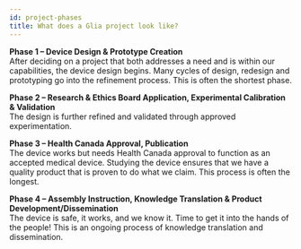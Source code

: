```yaml
---
id: project-phases
title: What does a Glia project look like?
---
```



**Phase 1 – Device Design & Prototype Creation**<br>
After deciding on a project that both addresses a need and is within our capabilities, the device design begins. Many cycles of design, redesign and prototyping go into the refinement process. This is often the shortest phase.

**Phase 2 – Research & Ethics Board Application, Experimental Calibration & Validation**<br>
The design is further refined and validated through approved experimentation.

**Phase 3 – Health Canada Approval, Publication**<br>
The device works but needs Health Canada approval to function as an accepted medical device. Studying the device ensures that we have a quality product that is proven to do what we claim. This process is often the longest.

**Phase 4 – Assembly Instruction, Knowledge Translation & Product Development/Dissemination**<br>
The device is safe, it works, and we know it. Time to get it into the hands of the people! This is an ongoing process of knowledge translation and dissemination. 